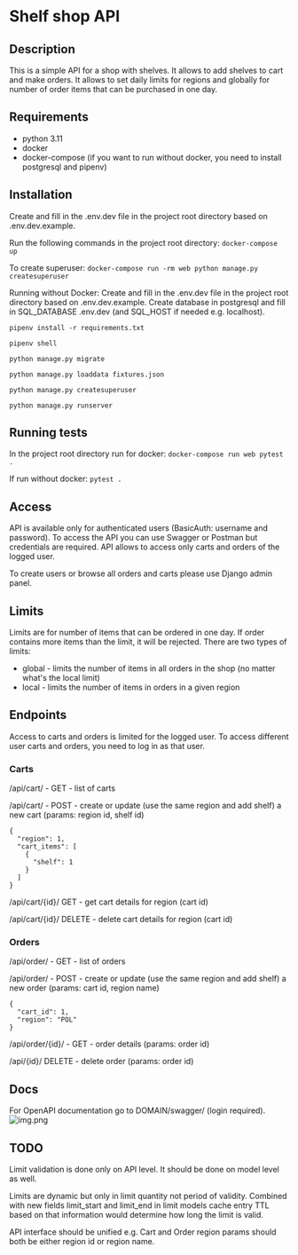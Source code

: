 # Shelf shop API

## Description
This is a simple API for a shop with shelves. It allows to add shelves to cart and make orders.
It allows to set daily limits for regions and globally for number of order items that can be purchased in one day. 

## Requirements
- python 3.11
- docker
- docker-compose
(if you want to run without docker, you need to install postgresql and pipenv)

## Installation
Create and fill in the .env.dev file in the project root directory based on .env.dev.example.

Run the following commands in the project root directory:
```docker-compose up```

To create superuser:
```docker-compose run -rm web python manage.py createsuperuser```

Running without Docker:
Create and fill in the .env.dev file in the project root directory based on .env.dev.example.
Create database in postgresql and fill in SQL_DATABASE .env.dev (and SQL_HOST if needed e.g. localhost).

```pipenv install -r requirements.txt```
    
```pipenv shell```

```python manage.py migrate```

```python manage.py loaddata fixtures.json```

```python manage.py createsuperuser```

```python manage.py runserver```


## Running tests
In the project root directory run for docker:
```docker-compose run web pytest .```

If run without docker:
```pytest .```

## Access
API is available only for authenticated users (BasicAuth: username and password). To access the API you can use 
Swagger or Postman but credentials are required. API allows to access only carts and orders of the logged user.

To create users or browse all orders and carts please use Django admin panel.

## Limits
Limits are for number of items that can be ordered in one day. If order contains more items than the limit, it will be
rejected.
There are two types of limits:
- global - limits the number of items in all orders in the shop (no matter what's the local limit)
- local - limits the number of items in orders in a given region


## Endpoints
Access to carts and orders is limited for the logged user. To access different user carts and orders, you need to log 
in as that user.
### Carts
/api/cart/ - GET - list of carts

/api/cart/ - POST - create or update (use the same region and add shelf) a new cart (params: region id, shelf id)
```
{
  "region": 1,
  "cart_items": [
    {
      "shelf": 1
    }
  ]
}
```

/api/cart/{id}/ GET - get cart details for region (cart id)

/api/cart/{id}/ DELETE - delete cart details for region (cart id)

### Orders
/api/order/ - GET - list of orders

/api/order/ - POST - create or update (use the same region and add shelf) a new order (params: cart id, region name)
```
{
  "cart_id": 1,
  "region": "POL"
}
```
/api/order/{id}/ - GET - order details (params: order id)

/api/{id}/ DELETE - delete order (params: order id)

## Docs
For OpenAPI documentation go to DOMAIN/swagger/ (login required).
![img.png](img.png)


## TODO
Limit validation is done only on API level. It should be done on model level as well.

Limits are dynamic but only in limit quantity not period of validity. Combined with new fields limit_start and 
limit_end in limit models cache entry TTL based on that information would determine how long the limit is valid.

API interface should be unified e.g. Cart and Order region params should both be either region id or region name.